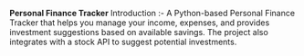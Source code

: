 **Personal Finance Tracker**
Introduction :-  A Python-based Personal Finance Tracker that helps you manage your income, expenses, and provides investment suggestions based on available savings. The project also integrates with a stock API to suggest potential investments.

